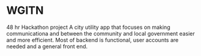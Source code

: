 # WGITN
48 hr Hackathon project
A city utility app that focuses on making communicationa and between the community and local government easier and more efficient.
Most of backend is functional, user accounts are needed and a general front end.
